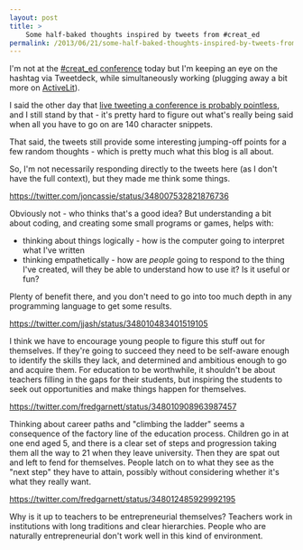 ```yaml
---
layout: post
title: >
    Some half-baked thoughts inspired by tweets from #creat_ed
permalink: /2013/06/21/some-half-baked-thoughts-inspired-by-tweets-from-creat_ed/
---
```

I'm not at the <a href="http://createduk.blogspot.co.uk/p/welcome.html">#creat_ed conference</a> today but I'm keeping an eye on the hashtag via Tweetdeck, while simultaneously working (plugging away a bit more on <a href="http://activelit.com">ActiveLit</a>).

I said the other day that <a title="Live tweeting" href="http://alexwarren.co.uk/2013/06/20/live-tweeting/">live tweeting a conference is probably pointless</a>, and I still stand by that - it's pretty hard to figure out what's really being said when all you have to go on are 140 character snippets.

That said, the tweets still provide some interesting jumping-off points for a few random thoughts - which is pretty much what this blog is all about.

So, I'm not necessarily responding directly to the tweets here (as I don't have the full context), but they made me think some things.

https://twitter.com/joncassie/status/348007532821876736

Obviously not - who thinks that's a good idea? But understanding a bit about coding, and creating some small programs or games, helps with:
<ul>
	<li>thinking about things logically - how is the computer going to interpret what I've written</li>
	<li>thinking empathetically - how are <em>people</em> going to respond to the thing I've created, will they be able to understand how to use it? Is it useful or fun?</li>
</ul>
Plenty of benefit there, and you don't need to go into too much depth in any programming language to get some results.

https://twitter.com/jjash/status/348010483401519105

I think we have to encourage young people to figure this stuff out for themselves. If they're going to succeed they need to be self-aware enough to identify the skills they lack, and determined and ambitious enough to go and acquire them. For education to be worthwhile, it shouldn't be about teachers filling in the gaps for their students, but inspiring the students to seek out opportunities and make things happen for themselves.

https://twitter.com/fredgarnett/status/348010908963987457

Thinking about career paths and "climbing the ladder" seems a consequence of the factory line of the education process. Children go in at one end aged 5, and there is a clear set of steps and progression taking them all the way to 21 when they leave university. Then they are spat out and left to fend for themselves. People latch on to what they see as the "next step" they have to attain, possibly without considering whether it's what they really want.

https://twitter.com/fredgarnett/status/348012485929992195

Why is it up to teachers to be entrepreneurial themselves? Teachers work in institutions with long traditions and clear hierarchies. People who are naturally entrepreneurial don't work well in this kind of environment.